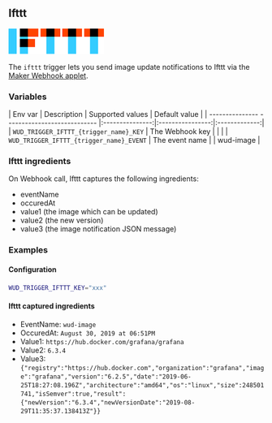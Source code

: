 ## Ifttt
![logo](ifttt.png)

The ```ifttt``` trigger lets you send image update notifications to Ifttt via the [Maker Webhook applet](https://ifttt.com/maker_webhooks/).

### Variables

| Env var                                      | Description     | Supported values | Default value |
| --------------- ---------------------------- |:---------------:|:----------------:|:-------------:| 
| ```WUD_TRIGGER_IFTTT_{trigger_name}_KEY```   | The Webhook key |                  |               |
| ```WUD_TRIGGER_IFTTT_{trigger_name}_EVENT``` | The event name  |                  | wud-image     |

### Ifttt ingredients
On Webhook call, Ifttt captures the following ingredients:
- eventName
- occuredAt
- value1 (the image which can be updated)
- value2 (the new version)
- value3 (the image notification JSON message)

### Examples

#### Configuration
```bash
WUD_TRIGGER_IFTTT_KEY="xxx"
```

#### Ifttt captured ingredients
- EventName: `wud-image`
- OccuredAt: `August 30, 2019 at 06:51PM`
- Value1: `https://hub.docker.com/grafana/grafana`
- Value2: `6.3.4`
- Value3: `{"registry":"https://hub.docker.com","organization":"grafana","image":"grafana","version":"6.2.5","date":"2019-06-25T18:27:08.196Z","architecture":"amd64","os":"linux","size":248501741,"isSemver":true,"result":{"newVersion":"6.3.4","newVersionDate":"2019-08-29T11:35:37.138413Z"}}`
